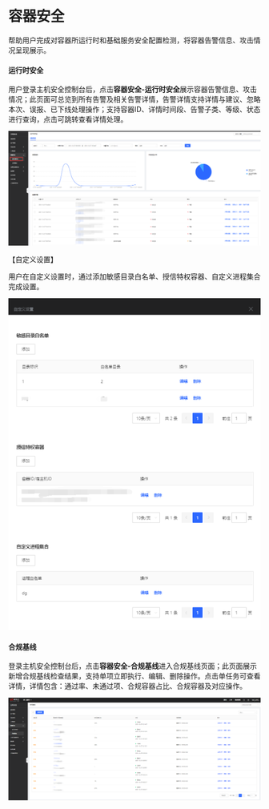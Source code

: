 # 容器安全

帮助用户完成对容器所运行时和基础服务安全配置检测，将容器告警信息、攻击情况呈现展示。

#### 运行时安全

用户登录主机安全控制台后，点击**容器安全-运行时安全**展示容器告警信息、攻击情况；此页面可总览到所有告警及相关告警详情，告警详情支持详情与建议、忽略本次、误报、已下线处理操作；支持容器ID、详情时间段、告警子类、等级、状态进行查询，点击可跳转查看详情处理。

![](../../../../image/Endpoint-Security/container1.png)

【自定义设置】

用户在自定义设置时，通过添加敏感目录白名单、授信特权容器、自定义进程集合完成设置。

![](../../../../image/Endpoint-Security/container2.png)


#### 合规基线

登录主机安全控制台后，点击**容器安全-合规基线**进入合规基线页面；此页面展示新增合规基线检查结果，支持单项立即执行、编辑、删除操作。点击单任务可查看详情，详情包含：通过率、未通过项、合规容器占比、合规容器及对应操作。 

![](../../../../image/Endpoint-Security/container3.png)


